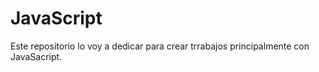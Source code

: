# JavaScript
Este repositorio lo voy a dedicar para crear trrabajos principalmente con JavaSacript.
